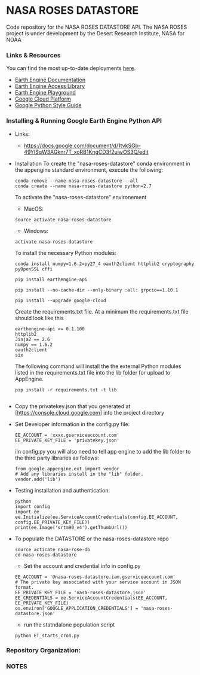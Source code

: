 # NASA ROSES DATASTORE

Code repository for the NASA ROSES DATASTORE API. 
The NASA ROSES project is under development by the Desert Research Institute, NASA for NOAA
### Links & Resources

You can find the most up-to-date deployments [here](http://open-et-1.appspot.com/).

- [Earth Engine Documentation](https://sites.google.com/site/earthengineapidocs/)
- [Earth Engine Access Library](https://code.google.com/p/earthengine-api/wiki/Installation)
- [Earth Engine Playground](https://code.earthengine.google.com/)
- [Google Cloud Platform](https://cloud.google.com/appengine/docs/python/gettingstartedpython27/helloworld)
- [Google Python Style Guide](https://google.github.io/styleguide/pyguide.html)

### Installing & Running Google Earth Engine Python API
- Links:
    - https://docs.google.com/document/d/1tvkSGb-49YlSqW3AGknr7T_xoRB1KngCD3f2uiwOS3Q/edit
- Installation
    To create the "nasa-roses-datastore" conda environment in the appengine standard environment, execute the following:
    ```
    conda remove --name nasa-roses-datastore --all
    conda create --name nasa-roses-datastore python=2.7
    ```

    To activate the "nasa-roses-datastore" environement
    - MacOS:
    ```
    source activate nasa-roses-datastore
    ```
    - Windows:
    ```
    activate nasa-roses-datastore
    ```

    To install the necessary Python modules:
    ```
    conda install numpy=1.6.2=py27_4 oauth2client httplib2 cryptography pyOpenSSL cffi
    
    pip install earthengine-api
    
    pip install --no-cache-dir --only-binary :all: grpcio==1.10.1
    
    pip install --upgrade google-cloud
    ```
    Create the requirements.txt file.
    At a minimum the requirements.txt file should look like this
    ```
    earthengine-api >= 0.1.100
    httplib2
    Jinja2 == 2.6
    numpy == 1.6.2
    oauth2client
    six
    ```
    The following command will install the the external Python modules listed in the requirements.txt file into the lib folder for upload to AppEngine.
    ```
    pip install -r requirements.txt -t lib
 

- Copy the privatekey.json that you generated at [https://console.cloud.google.com]
  into the project directory
    
- Set Developer information in the config.py file:
    ```
    EE_ACCOUNT = 'xxxx.gserviceaccount.com'
    EE_PRIVATE_KEY_FILE = 'privatekey.json'
    ```
    iIn config.py you will also need to tell app engine to add the lib folder to the third party libraries as follows:
    ```
    from google.appengine.ext import vendor
    # Add any libraries install in the "lib" folder.
    vendor.add('lib')
    ```

- Testing installation and authentication:
    ```
    python
    import config
    import ee
    ee.Initialize(ee.ServiceAccountCredentials(config.EE_ACCOUNT, config.EE_PRIVATE_KEY_FILE))
    print(ee.Image('srtm90_v4').getThumbUrl())
    ```

- To populate the DATASTORE or the nasa-roses-datastore repo
    ```
    source acticate nasa-rose-db
    cd nasa-roses-datastore
    ```
    - Set the account and credential info in config.py
    ```
    EE_ACCOUNT = '@nasa-roses-datastore.iam.gserviceaccount.com'
    # The private key associated with your service account in JSON format.
    EE_PRIVATE_KEY_FILE = 'nasa-roses-datastore.json'
    EE_CREDENTIALS = ee.ServiceAccountCredentials(EE_ACCOUNT, EE_PRIVATE_KEY_FILE)
    os.environ['GOOGLE_APPLICATION_CREDENTIALS'] = 'nasa-roses-datastore.json'
    ```

    - run the statndalone population script
    ```
    python ET_starts_cron.py
    ```

   
### Repository Organization:

### NOTES
